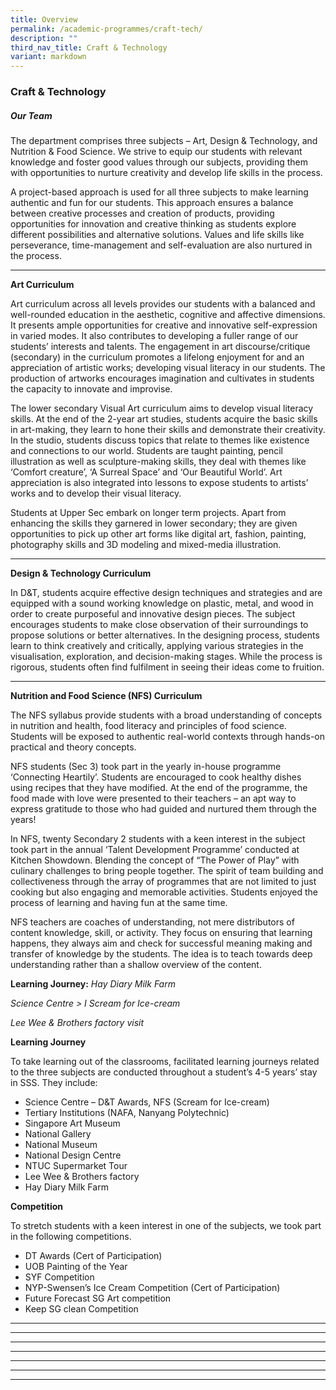 ```yaml
---
title: Overview
permalink: /academic-programmes/craft-tech/
description: ""
third_nav_title: Craft & Technology
variant: markdown
---
```

### Craft &amp; Technology

##### Our Team

The department comprises three subjects – Art, Design &amp; Technology, and Nutrition &amp; Food Science. We strive to equip our students with relevant knowledge and foster good values through our subjects, providing them with opportunities to nurture creativity and develop life skills in the process.

A project-based approach is used for all three subjects to make learning authentic and fun for our students. This approach ensures a balance between creative processes and creation of products, providing opportunities for innovation and creative thinking as students explore different possibilities and alternative solutions. Values and life skills like perseverance, time-management and self-evaluation are also nurtured in the process.

<hr>

**Art Curriculum**

Art curriculum across all levels provides our students with a balanced and well-rounded education in the aesthetic, cognitive and affective dimensions. It presents ample opportunities for creative and innovative self-expression in varied modes. It also contributes to developing a fuller range of our students’ interests and talents. The engagement in art discourse/critique (secondary) in the curriculum promotes a lifelong enjoyment for and an appreciation of artistic works; developing visual literacy in our students. The production of artworks encourages imagination and cultivates in students the capacity to innovate and improvise.

The lower secondary Visual Art curriculum aims to develop visual literacy skills. At the end of the 2-year art studies, students acquire the basic skills in art-making, they learn to hone their skills and demonstrate their creativity. In the studio, students discuss topics that relate to themes like existence and connections to our world. Students are taught painting, pencil illustration as well as sculpture-making skills, they deal with themes like ‘Comfort creature’, ‘A Surreal Space’ and ‘Our Beautiful World’. Art appreciation is also integrated into lessons to expose students to artists’ works and to develop their visual literacy.

Students at Upper Sec embark on longer term projects. Apart from enhancing the skills they garnered in lower secondary; they are given opportunities to pick up other art forms like digital art, fashion, painting, photography skills and 3D modeling and mixed-media illustration.

<hr>

**Design &amp; Technology Curriculum**

In D&amp;T, students acquire effective design techniques and strategies and are equipped with a sound working knowledge on plastic, metal, and wood in order to create purposeful and innovative design pieces. The subject encourages students to make close observation of their surroundings to propose solutions or better alternatives. In the designing process, students learn to think creatively and critically, applying various strategies in the visualisation, exploration, and decision-making stages. While the process is rigorous, students often find fulfilment in seeing their ideas come to fruition.

<hr>

**Nutrition and Food Science (NFS) Curriculum**

The NFS syllabus provide students with a broad understanding of concepts in nutrition and
health, food literacy and principles of food science. Students will be exposed to authentic real-world contexts through hands-on practical and theory concepts. 

NFS students (Sec 3) took part in the yearly in-house programme ‘Connecting Heartily’. Students are encouraged to cook healthy dishes using recipes that they have modified. At the end of the programme, the food made with love were presented to their teachers – an apt way to express gratitude to those who had guided and nurtured them through the years!

In NFS, twenty Secondary 2 students with a keen interest in the subject took part in the annual ‘Talent Development Programme’ conducted at Kitchen Showdown. Blending the concept of “The Power of Play” with culinary challenges to bring people together. The spirit of team building and collectiveness through the array of programmes that are not limited to just cooking but also engaging and memorable activities. Students enjoyed the process of learning and having fun at the same time.

NFS teachers are coaches of understanding, not mere distributors of content knowledge, skill, or activity. They focus on ensuring that learning happens, they always aim and check for successful meaning making and transfer of knowledge by the students. The idea is to teach towards deep understanding rather than a shallow overview of the content.

**Learning Journey:**
*Hay Diary Milk Farm*

*Science Centre &gt; I Scream for Ice-cream*

*Lee Wee &amp; Brothers factory visit*

**Learning Journey**

To take learning out of the classrooms, facilitated learning journeys related to the three subjects are conducted throughout a student’s 4-5 years’ stay in SSS. They include:

* Science Centre – D&amp;T Awards, NFS (Scream for Ice-cream)
* Tertiary Institutions (NAFA, Nanyang Polytechnic)
* Singapore Art Museum
* National Gallery
* National Museum
* National Design Centre
* NTUC Supermarket Tour
* Lee Wee &amp; Brothers factory 
* Hay Diary Milk Farm

**Competition**

To stretch students with a keen interest in one of the subjects, we took part in the following competitions.

* DT Awards (Cert of Participation)
* UOB Painting of the Year
* SYF Competition
* NYP-Swensen’s Ice Cream Competition (Cert of Participation)
* Future Forecast SG Art competition
* Keep SG clean Competition



<hr><hr><hr><hr><hr><hr><hr>

